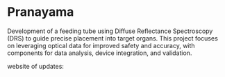 # Pranayama
Development of a feeding tube using Diffuse Reflectance Spectroscopy (DRS) to guide precise placement into target organs. This project focuses on leveraging optical data for improved safety and accuracy, with components for data analysis, device integration, and validation.

website of updates: 
